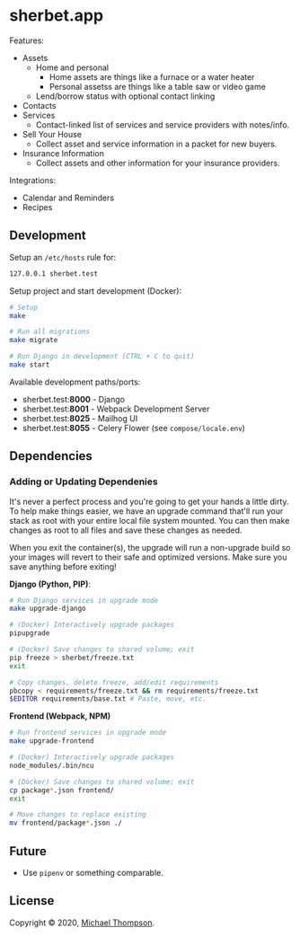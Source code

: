 # sherbet.app

Features:

* Assets
  * Home and personal
    * Home assets are things like a furnace or a water heater
    * Personal assetss are things like a table saw or video game
  * Lend/borrow status with optional contact linking
* Contacts
* Services
  * Contact-linked list of services and service providers with notes/info.
* Sell Your House
  * Collect asset and service information in a packet for new buyers.
* Insurance Information
  * Collect assets and other information for your insurance providers.

Integrations:

* Calendar and Reminders
* Recipes


## Development

Setup an `/etc/hosts` rule for:

```bash
127.0.0.1 sherbet.test
```

Setup project and start development (Docker):

```bash
# Setup
make

# Run all migrations
make migrate

# Run Django in development (CTRL + C to quit)
make start
```

Available development paths/ports:

* sherbet.test:**8000** - Django
* sherbet.test:**8001** - Webpack Development Server
* sherbet.test:**8025** - Mailhog UI
* sherbet.test:**8055** - Celery Flower (see `compose/locale.env`)

## Dependencies

### Adding or Updating Dependenies

It's never a perfect process and you're going to get your hands a little dirty. To help make things easier, we have an upgrade command that'll run your stack as root with your entire local file system mounted. You can then make changes as root to all files and save these changes as needed.

When you exit the container(s), the upgrade will run a non-upgrade build so your images will revert to their safe and optimized versions. Make sure you save anything before exiting!

**Django (Python, PIP)**:

```bash
# Run Django services in upgrade mode
make upgrade-django

# (Docker) Interactively upgrade packages
pipupgrade

# (Docker) Save changes to shared volume; exit
pip freeze > sherbet/freeze.txt
exit

# Copy changes, delete freeze, add/edit requirements
pbcopy < requirements/freeze.txt && rm requirements/freeze.txt
$EDITOR requirements/base.txt # Paste, move, etc.
```

**Frontend (Webpack, NPM)**

```bash
# Run frontend services in upgrade mode
make upgrade-frontend

# (Docker) Interactively upgrade packages
node_modules/.bin/ncu

# (Docker) Save changes to shared volume; exit
cp package*.json frontend/
exit

# Move changes to replace existing
mv frontend/package*.json ./
```

## Future

* Use `pipenv` or something comparable.

## License

Copyright © 2020, [Michael Thompson](https://github.com/actionscripted).
